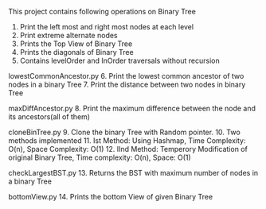 This project contains following operations on Binary Tree

1. Print the left most and right most nodes at each level
2. Print extreme alternate nodes
3. Prints the Top View of Binary Tree
4. Prints the diagonals of Binary Tree
5. Contains levelOrder and InOrder traversals without recursion

lowestCommonAncestor.py
6. Print the lowest common ancestor of two nodes in a binary Tree
7. Print the distance between two nodes in binary Tree

maxDiffAncestor.py
8. Print the maximum difference between the node and its ancestors(all of them)

cloneBinTree.py
9. Clone the binary Tree with Random pointer.
10. Two methods implemented
11. Ist Method: Using Hashmap, Time Complexity: O(n), Space Complexity: O(1)
12. IInd Method: Temperory Modification of original Binary Tree, Time complexity: O(n), Space: O(1)

checkLargestBST.py
13. Returns the BST with maximum number of nodes in a binary Tree 

bottomView.py
14. Prints the bottom View of given Binary Tree
